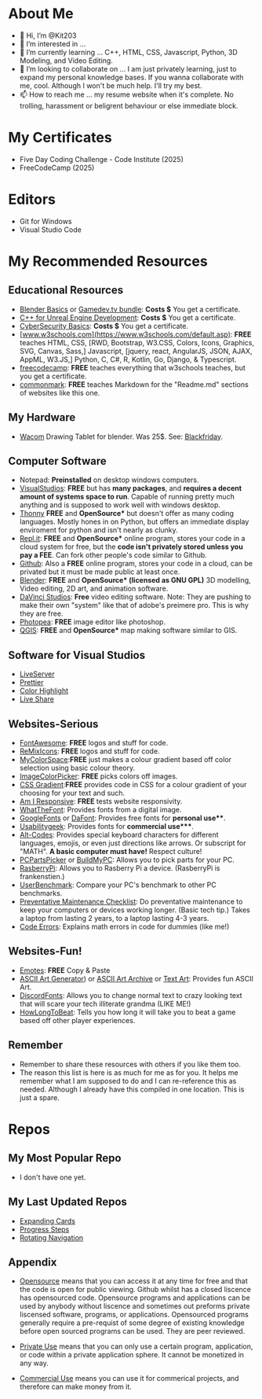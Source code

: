 # About Me
- 👋 Hi, I’m @Kit203
- 👀 I’m interested in ... 
- 🌱 I’m currently learning ... C++, HTML, CSS, Javascript, Python, 3D Modeling, and Video Editing. 
- 💞️ I’m looking to collaborate on ... I am just privately learning, just to expand my personal knowledge bases. If you wanna collaborate with me, cool. Although I won't be much help. I'll try my best. 
- 📫 How to reach me ... my resume website when it's complete. No trolling, harassment or beligrent behaviour or else immediate block. 

# My Certificates
- Five Day Coding Challenge - Code Institute (2025)
- FreeCodeCamp (2025)

# Editors
- Git for Windows
- Visual Studio Code

# My Recommended Resources
## Educational Resources
- [Blender Basics](https://www.udemy.com/course/blendertutorial/) or [Gamedev.tv bundle](https://www.gamedev.tv/p/blender-bundle/?coupon_code=AUTUMN): __Costs $__ You get a certificate. 
- [C++ for Unreal Engine Development](https://www.udemy.com/course/unrealcourse/): __Costs $__ You get a certificate. 
- [CyberSecurity Basics](https://www.udemy.com/course/the-complete-internet-security-privacy-course-volume-1/): __Costs $__ You get a certificate.
- [www.w3schools.com](https://www.w3schools.com/default.asp): __FREE__ teaches HTML, CSS, [RWD, Bootstrap, W3.CSS, Colors, Icons, Graphics, SVG, Canvas, Sass,] Javascript, [jquery, react, AngularJS, JSON, AJAX, AppML, W3.JS,] Python, C, C#, R, Kotlin, Go, Django, & Typescript. 
- [freecodecamp](https://www.freecodecamp.org/): __FREE__ teaches everything that w3schools teaches, but you get a certificate.
- [commonmark](https://commonmark.org/help/): __FREE__ teaches Markdown for the "Readme.md" sections of websites like this one. 

## My Hardware
- [Wacom](https://www.wacom.com/en-us) Drawing Tablet for blender. Was 25$. See: [Blackfriday](https://www.oxfordlearnersdictionaries.com/definition/english/black-friday). 

## Computer Software
- Notepad: __Preinstalled__ on desktop windows computers.  
- [VisualStudios](https://code.visualstudio.com/): __FREE__ but has __many packages__, and __requires a decent amount of systems space to run__. Capable of running pretty much anything and is supposed to work well with windows desktop.
- [Thonny](https://thonny.org/)  __FREE__ and __OpenSource*__ but doesn't offer as many coding languages. Mostly hones in on Python, but offers an immediate display enviroment for python and isn't nearly as clunky.  
- [Repl.it](https://replit.com/): __FREE__ and __OpenSource*__ online program, stores your code in a cloud system for free, but the __code isn't privately stored unless you pay a FEE__. Can fork other people's code similar to Github.  
- [Github](https://github.com/): Also a __FREE__ online program, stores your code in a cloud, can be privated but it must be made public at least once. 
- [Blender](https://www.blender.org/): __FREE__ and __OpenSource* (licensed as GNU GPL)__ 3D modelling, Video editing, 2D art, and animation software. 
- [DaVinci Studios](https://www.blackmagicdesign.com/products/davinciresolve): __Free__ video editing software. Note: They are pushing to make their own "system" like that of adobe's preimere pro. This is why they are free. 
- [Photopea](https://www.photopea.com/): __FREE__ image editor like photoshop. 
- [QGIS](https://www.qgis.org/en/site/): __FREE__ and __OpenSource*__ map making software similar to GIS.
## Software for Visual Studios 
- [LiveServer](https://marketplace.visualstudio.com/items?itemName=ritwickdey.LiveServer)
- [Prettier](https://marketplace.visualstudio.com/items?itemName=esbenp.prettier-vscode)
- [Color Highlight](https://marketplace.visualstudio.com/items?itemName=naumovs.color-highlight)
- [Live Share](https://visualstudio.microsoft.com/services/live-share/)

## Websites-Serious
- [FontAwesome](https://fontawesome.com/): __FREE__ logos and stuff for code.
- [ReMixIcons](https://remixicon.com/): __FREE__ logos and stuff for code. 
- [MyColorSpace](https://mycolor.space/):__FREE__ just makes a colour gradient based off color selection using basic colour theory. 
- [ImageColorPicker](https://imagecolorpicker.com/color-code/2596be): __FREE__ picks colors off images. 
- [CSS Gradient](https://cssgradient.io/):__FREE__ provides code in CSS for a colour gradient of your choosing for your text and such. 
- [Am I Responsive](https://ui.dev/amiresponsive): __FREE__ tests website responsivity. 
- [WhatTheFont](https://www.myfonts.com/pages/whatthefont): Provides fonts from a digital image.
- [GoogleFonts](https://fonts.google.com/) or [DaFont](https://www.dafont.com/): Provides free fonts for __personal use**__.
- [Usabilitygeek](https://usabilitygeek.com/free-fonts-for-commercial-personal-use/): Provides fonts for __commercial use***__. 
- [Alt-Codes](https://www.alt-codes.net/): Provides special keyboard characters for different languages, emojis, or even just directions like arrows. Or subscript for "MATH". __A basic computer must have!__ Respect culture!
- [PCPartsPicker](https://pcpartpicker.com/) or [BuildMyPC](https://buildmypc.net/): Allows you to pick parts for your PC. 
- [RasberryPi](https://thepihut.com/): Allows you to Rasberry Pi a device. (RasberryPi is frankenstien.)
- [UserBenchmark](https://www.userbenchmark.com/): Compare your PC's benchmark to other PC benchmarks. 
- [Preventative Maintenance Checklist](https://www.brainbell.com/tutors/A+/Hardware/Preventive_Maintenance_Schedule.htm): Do preventative maintenance to keep your computers or devices working longer. (Basic tech tip.) Takes a laptop from lasting 2 years, to a laptop lasting 4-3 years. 
- [Code Errors](https://0.30000000000000004.com/): Explains math errors in code for dummies (like me!)

## Websites-Fun!
- [Emotes](http://en.emoticonfun.com/special/): __FREE__ Copy & Paste
- [ASCII Art Generator](https://www.ascii-art-generator.org/)) or [ASCII Art Archive](https://www.asciiart.eu/) or [Text Art](https://fsymbols.com/text-art/): Provides fun ASCII Art. 
- [DiscordFonts](https://lingojam.com/DiscordFonts): Allows you to change normal text to crazy looking text that will scare your tech illiterate grandma (LIKE ME!)
- [HowLongToBeat](https://howlongtobeat.com/): Tells you how long it will take you to beat a game based off other player experiences. 

## Remember
- Remember to share these resources with others if you like them too. 
- The reason this list is here is as much for me as for you. It helps me remember what I am supposed to do and I can re-reference this as needed. Although I already have this compiled in one location. This is just a spare.

# Repos
## My Most Popular Repo
- I don't have one yet. 

## My Last Updated Repos
- [Expanding Cards](https://github.com/Kit203/Expanding-Cards)
- [Progress Steps](https://github.com/Kit203/Progress-Steps)
- [Rotating Navigation](https://github.com/Kit203/Rotating-Navigation) 


## Appendix

* [Opensource](https://www.redhat.com/en/topics/open-source/what-is-open-source) means that you can access it at any time for free and that the code is open for public viewing. Github whilst has a closed liscence has opensourced code. Opensource programs and applications can be used by anybody without liscence and sometimes out preforms private liscensed software, programs, or applications. Opensourced programs generally require a pre-requist of some degree of existing knowledge before open sourced programs can be used. They are peer reviewed. 

* [Private Use](https://www.lawinsider.com/dictionary/private-use) means that you can only use a certain program, application, or code within a private application sphere. It cannot be monetized in any way.

* [Commercial Use](https://www.lawinsider.com/clause/commercial-use) means you can use it for commerical projects, and therefore can make money from it.
<!---
Kit203/Kit203 is a ✨ special ✨ repository because its `README.md` (this file) appears on your GitHub profile.
You can click the Preview link to take a look at your changes.
--->
